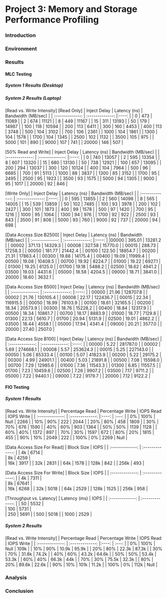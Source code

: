 # Project 3: Memory and Storage Performance Profiling
### Introduction


### Environment


### Results
#### MLC Testing

##### System 1 Results (Desktop)


##### System 2 Results (Laptop)
[Read vs. Write Intensity]
[Read Only]
| Inject Delay   | Latency (ns)    | Bandwidth (MB/sec) |
| :-------------:    | :-------------:     |:----:     |
|       0          |       473          |    11089   |
|       2          |          674        |     11121   |
|       8         |          449        |     11167   |
|       15         |         311         |     13193   |
|         50        |      179            |      14987  |
|       100          |      118            |     10594  |
|       200          |         113         |     6411  |
|       300         |      160            |     4453  |
|       400          |      113            |     3748  |
|      500          |        104        |     3102  |
|        700      |         106          |     2361  |
|        1000      |         104          |     1861  |
|        1300      |         104          |     1578  |
|        1700      |         104          |     1345  |
|        2500      |         102          |     1132  |
|        3500      |         105          |     975  |
|        5000      |        101         |     890  |
|        9000      |           107          |     741  |
|        20000      |         146         |     507  |

[50% Read and Write]
| Inject Delay   | Latency (ns)    | Bandwidth (MB/sec) |
| :-------------:    | :-------------:     |:----:     |
|       0          |       740          |    13057   |
|       2          |          595        |     13354   |
|       8         |          607        |     13320   |
|       15         |         680         |     13130   |
|         50        |      738            |      12921  |
|       100          |      657            |     13095  |
|       200          |         294         |     13037  |
|       300         |      120            |     10124  |
|       400          |      104            |     7964  |
|      500          |        96        |     6685  |
|        700      |         91          |     5113  |
|        1000      |         88          |     3837  |
|        1300      |         85          |     3152  |
|        1700      |         95          |     2495  |
|        2500      |         95          |     1923  |
|        3500      |         93          |     1575  |
|        5000      |        94         |     1305  |
|        9000      |           95          |     1017  |
|        20000      |         92         |     846  |

[Write Only]
| Inject Delay   | Latency (ns)    | Bandwidth (MB/sec) |
| :-------------:    | :-------------:     |:----:     |
|       0          |       595          |    13855   |
|       2          |          560        |     14098   |
|       8         |          565        |     14005   |
|       15         |         539         |     13859   |
|         50        |      102            |      7485  |
|       100          |      93            |     3978  |
|       200          |         102         |     2427  |
|       300         |      101            |     1873  |
|       400          |      99            |     1578  |
|      500          |        97        |     1420  |
|        700      |         95          |     1216  |
|        1000      |         95          |     1064  |
|        1300      |         94          |     976  |
|        1700      |         92          |     922  |
|        2500      |         93          |     843  |
|        3500      |         91          |     808  |
|        5000      |        93         |     760  |
|        9000      |           92          |     737  |
|        20000      |         94         |     698  |

[Data Access Size B2500]
| Inject Delay   | Latency (ns)    | Bandwidth (MB/sec) |
| :-------------:    | :-------------:     |:----:     |
|00000 | 395.01  |  13281.2 |
| 00002 | 371.13 |   14329.3 |
| 00008 | 327.58 |   15770.0 |
| 00015 | 288.73 |   17258.3 |
| 00050 | 181.77 |   21442.4  |
| 00100 | 122.50 |   18854.7 |
|  00200 |  21.31  |  17863.4  |
| 00300  | 19.88  |  14175.4  |
|  00400 |  19.09  |  11999.4 |
|  00500 |  19.08  |  10408.5 |
|  00700 |  19.92  |   8224.7  |
|   01000 |  19.22  |   6927.1  |
|  01300 |  19.25  |   6125.0 |
|   01700 |  19.18  |   5488.2  |
|    02500  | 18.62  |   4941.2  |
|   03500 |  19.03  |   4431.6  |
|  05000  | 18.58  |   4204.5  |
|  09000  | 18.71  |   3841.0 |
|  20000  | 18.60   |  3632.1  |

[Data Access Size B500]
| Inject Delay   | Latency (ns)    | Bandwidth (MB/sec) |
| :-------------:    | :-------------:     |:----:     |
| 00000  | 21.96 |  128707.8 |
| 00002  | 21.76 |  130105.4 |
| 00008  | 22.17 |  122436.7 |
| 00015  | 22.34 |  116915.5 |
| 00050  | 18.99 |   76103.9 |
| 00100  | 18.61 |   32165.5 |
| 00200  | 18.34 |   20573.9 |
| 00300  | 18.76 |   15228.2 |
| 00400  | 18.84 |   12317.9 |
| 00500  | 18.34 |   10861.7 |
| 00700  | 18.17 |    8883.9 |
| 01000  | 18.77 |    7129.8  |
| 01300  | 22.13 |    5610.7  |
| 01700  | 20.94 |    5131.9  |
| 02500  | 19.01 |    4862.2 |
| 03500  | 18.44 |    4558.1  |
| 05000  | 17.94 |    4341.4 |
| 09000  | 20.21 |    3577.0 |
| 20000  | 27.40 |    2507.0 |


[Data Access Size B100]
| Inject Delay   | Latency (ns)    | Bandwidth (MB/sec) |
| :-------------:    | :-------------:     |:----:     |
|  00000 |   5.22 |  281787.0 |
|  00002 |   5.69 |  274668.1 |
|  00008 |   5.57 |  253624.3 |
|  00015 |   5.25 |  227143.0 |
|  00050 |   5.06 |   85333.4 |
|  00100 |   5.07 |   41823.9 |
|  00200 |   5.22 |   29175.2 |
|  00300 |   4.99 |   24901.1 |
|  00400 |   5.03 |   21891.8 |
|  00500 |   7.08 |   15598.0 |
|  00700 |   7.29 |   12985.6 |
|  01000 |   7.36 |   11543.3 |
|  01300 |   6.85 |   11557.5 |
|  01700 |   7.23 |   10459.6 |
|  02500 |   7.26 |    9907.2 |
|  03500 |   7.17 |    9711.2 |
|  05000 |   7.22 |    9440.1 |
|  09000 |   7.22 |    9179.7 |
|  20000 |   7.12 |    9122.2 |
 
 
#### FIO Testing
##### System 1 Results
[Read vs. Write Intensity]
| Percentage Read    | Percentage Write    | IOPS Read | IOPS Write |
| :-------------:    | :-------------:     |:----:     | :---:      |
|        0%          |       100%          |    Null   | 2266       |
|       10%          |          90%        |     222   | 2044       |
|       20%          |          80%        |     458   | 1809       |
|       30%          |         70%         |     676   | 1590       |
|         40%        |      60%            |      903  | 1364       |
|       50%          |      50%            |     1139  | 1128       |
|       60%          |         40%         |     1372  | 897        |
|       70%          |      30%            |     1597  | 672        |
|       80%          |      20%            |     1815  | 455        |
|       90%          |          10%        |     2049  | 222        |
|         100%       |         0%          |     2269  | Null       |

[Data Access Size For Read]
| Block Size         |          IOPS       | 
| :-------------:    | :-------------:     |
|       4k          |       6714          |   
|       8k          |          4259       |     
|       16k          |          3917        | 
|       32k          |         2831         | 
|         64k        |      1578            | 
|       128k          |      842            | 
|       256k          |         493         |

[Data Access Size For Write]
| Block Size         |          IOPS       | 
| :-------------:    | :-------------:     |
|       4k          |       7311          |   
|       8k          |          67641      |     
|       16k          |          6268        | 
|       32k          |         5018         | 
|         64k        |      2529            | 
|       128k          |      1525            | 
|       256k          |         958         |

[Throughput vs. Latency]
| Latency (ms)         |          IOPS       | 
| :-------------:    | :-------------:     |
|       50          |       5532          |   
|       100          |          5731      |     
|       250          |          5691        | 
|       500          |         5018         | 
|         1000        |      2529            | 

##### System 2 Results
[Read vs. Write Intensity]
| Percentage Read    | Percentage Write    | IOPS Read | IOPS Write |
| :-------------:    | :-------------:     |:----:     | :---:      |
|        0%          |       100%          |    Null   | 109k       |
|       10%          |          90%        |     10.9k   | 95.9k       |
|       20%          |          80%        |     22.3k   | 87.3k       |
|       30%          |         70%         |     31.8k   | 74.2k       |
|         40%        |      60%            |      43.2k  | 64.6k       |
|       50%          |      50%            |     53.4k  | 53.3k       |
|       60%          |         40%         |     66.3k  | 44k        |
|       70%          |      30%            |     75.5k  | 32.3k        |
|       80%          |      20%            |     89.6k  | 22.6k        |
|       90%          |          10%        |     101k  | 11.2k        |
|         100%       |         0%          |     112k  | Null       |

### Analysis


### Conclusion

